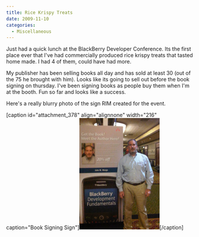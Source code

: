```yaml
---
title: Rice Krispy Treats
date: 2009-11-10
categories: 
  - Miscellaneous
---
```


Just had a quick lunch at the BlackBerry Developer Conference. Its the first place ever that I've had commercially produced rice krispy treats that tasted home made. I had 4 of them, could have had more.

My publisher has been selling books all day and has sold at least 30 (out of the 75 he brought with him). Looks like its going to sell out before the book signing on thursday. I've been signing books as people buy them when I'm at the booth. Fun so far and looks like a success.

Here's a really blurry photo of the sign RIM created for the event.

\[caption id="attachment\_378" align="alignnone" width="216" caption="Book Signing Sign"\]![Book Signing Sign](images/Book-Sign-400-216x300.png "Book Signing Sign")\[/caption\]
